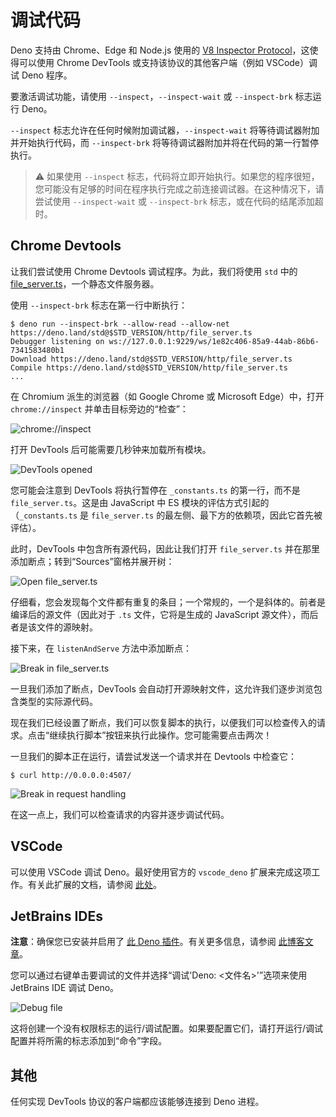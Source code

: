 # 调试代码

Deno 支持由 Chrome、Edge 和 Node.js 使用的
[V8 Inspector Protocol](https://v8.dev/docs/inspector)，这使得可以使用 Chrome
DevTools 或支持该协议的其他客户端（例如 VSCode）调试 Deno 程序。

要激活调试功能，请使用 `--inspect`，`--inspect-wait` 或 `--inspect-brk` 标志运行
Deno。

`--inspect` 标志允许在任何时候附加调试器，`--inspect-wait`
将等待调试器附加并开始执行代码，而 `--inspect-brk`
将等待调试器附加并将在代码的第一行暂停执行。

> ⚠️ 如果使用 `--inspect`
> 标志，代码将立即开始执行。如果您的程序很短，您可能没有足够的时间在程序执行完成之前连接调试器。在这种情况下，请尝试使用
> `--inspect-wait` 或 `--inspect-brk` 标志，或在代码的结尾添加超时。

## Chrome Devtools

让我们尝试使用 Chrome Devtools 调试程序。为此，我们将使用 `std` 中的
[file_server.ts](https://deno.land/std/http/file_server.ts)，一个静态文件服务器。

使用 `--inspect-brk` 标志在第一行中断执行：

```shell
$ deno run --inspect-brk --allow-read --allow-net https://deno.land/std@$STD_VERSION/http/file_server.ts
Debugger listening on ws://127.0.0.1:9229/ws/1e82c406-85a9-44ab-86b6-7341583480b1
Download https://deno.land/std@$STD_VERSION/http/file_server.ts
Compile https://deno.land/std@$STD_VERSION/http/file_server.ts
...
```

在 Chromium 派生的浏览器（如 Google Chrome 或 Microsoft Edge）中，打开
`chrome://inspect` 并单击目标旁边的“检查”：

![chrome://inspect](../images/debugger1.jpg)

打开 DevTools 后可能需要几秒钟来加载所有模块。

![DevTools opened](../images/debugger2.jpg)

您可能会注意到 DevTools 将执行暂停在 `_constants.ts` 的第一行，而不是
`file_server.ts`。这是由 JavaScript 中 ES 模块的评估方式引起的（`_constants.ts`
是 `file_server.ts` 的最左侧、最下方的依赖项，因此它首先被评估）。

此时，DevTools 中包含所有源代码，因此让我们打开 `file_server.ts`
并在那里添加断点；转到“Sources”窗格并展开树：

![Open file_server.ts](../images/debugger3.jpg)

仔细看，您会发现每个文件都有重复的条目；一个常规的，一个是斜体的。前者是编译后的源文件（因此对于
`.ts` 文件，它将是生成的 JavaScript 源文件），而后者是该文件的源映射。

接下来，在 `listenAndServe` 方法中添加断点：

![Break in file_server.ts](../images/debugger4.jpg)

一旦我们添加了断点，DevTools
会自动打开源映射文件，这允许我们逐步浏览包含类型的实际源代码。

现在我们已经设置了断点，我们可以恢复脚本的执行，以便我们可以检查传入的请求。点击“继续执行脚本”按钮来执行此操作。您可能需要点击两次！

一旦我们的脚本正在运行，请尝试发送一个请求并在 Devtools 中检查它：

```
$ curl http://0.0.0.0:4507/
```

![Break in request handling](../images/debugger5.jpg)

在这一点上，我们可以检查请求的内容并逐步调试代码。

## VSCode

可以使用 VSCode 调试 Deno。最好使用官方的 `vscode_deno`
扩展来完成这项工作。有关此扩展的文档，请参阅
[此处](../references/vscode_deno#using-the-debugger)。

## JetBrains IDEs

**注意**：确保您已安装并启用了
[此 Deno 插件](https://plugins.jetbrains.com/plugin/14382-deno)。有关更多信息，请参阅
[此博客文章](https://blog.jetbrains.com/webstorm/2020/06/deno-support-in-jetbrains-ides/)。

您可以通过右键单击要调试的文件并选择“调试'Deno: <文件名>'”选项来使用 JetBrains
IDE 调试 Deno。

![Debug file](../images/jb-ide-debug.png)

这将创建一个没有权限标志的运行/调试配置。如果要配置它们，请打开运行/调试配置并将所需的标志添加到“命令”字段。

## 其他

任何实现 DevTools 协议的客户端都应该能够连接到 Deno 进程。

